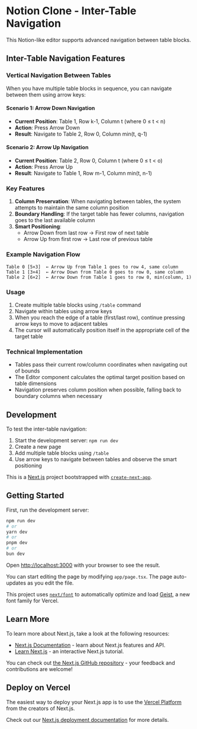 # Notion Clone - Inter-Table Navigation

This Notion-like editor supports advanced navigation between table blocks.

## Inter-Table Navigation Features

### Vertical Navigation Between Tables

When you have multiple table blocks in sequence, you can navigate between them using arrow keys:

#### Scenario 1: Arrow Down Navigation
- **Current Position**: Table 1, Row k-1, Column t (where 0 ≤ t < n)
- **Action**: Press Arrow Down
- **Result**: Navigate to Table 2, Row 0, Column min(t, q-1)

#### Scenario 2: Arrow Up Navigation  
- **Current Position**: Table 2, Row 0, Column t (where 0 ≤ t < o)
- **Action**: Press Arrow Up
- **Result**: Navigate to Table 1, Row m-1, Column min(t, n-1)

### Key Features

1. **Column Preservation**: When navigating between tables, the system attempts to maintain the same column position
2. **Boundary Handling**: If the target table has fewer columns, navigation goes to the last available column
3. **Smart Positioning**: 
   - Arrow Down from last row → First row of next table
   - Arrow Up from first row → Last row of previous table

### Example Navigation Flow

```
Table 0 [5×3]  ← Arrow Up from Table 1 goes to row 4, same column
Table 1 [3×4]  ← Arrow Down from Table 0 goes to row 0, same column  
Table 2 [6×2]  ← Arrow Down from Table 1 goes to row 0, min(column, 1)
```

### Usage

1. Create multiple table blocks using `/table` command
2. Navigate within tables using arrow keys
3. When you reach the edge of a table (first/last row), continue pressing arrow keys to move to adjacent tables
4. The cursor will automatically position itself in the appropriate cell of the target table

### Technical Implementation

- Tables pass their current row/column coordinates when navigating out of bounds
- The Editor component calculates the optimal target position based on table dimensions
- Navigation preserves column position when possible, falling back to boundary columns when necessary

## Development

To test the inter-table navigation:

1. Start the development server: `npm run dev`
2. Create a new page
3. Add multiple table blocks using `/table`
4. Use arrow keys to navigate between tables and observe the smart positioning

This is a [Next.js](https://nextjs.org) project bootstrapped with [`create-next-app`](https://nextjs.org/docs/app/api-reference/cli/create-next-app).

## Getting Started

First, run the development server:

```bash
npm run dev
# or
yarn dev
# or
pnpm dev
# or
bun dev
```

Open [http://localhost:3000](http://localhost:3000) with your browser to see the result.

You can start editing the page by modifying `app/page.tsx`. The page auto-updates as you edit the file.

This project uses [`next/font`](https://nextjs.org/docs/app/building-your-application/optimizing/fonts) to automatically optimize and load [Geist](https://vercel.com/font), a new font family for Vercel.

## Learn More

To learn more about Next.js, take a look at the following resources:

- [Next.js Documentation](https://nextjs.org/docs) - learn about Next.js features and API.
- [Learn Next.js](https://nextjs.org/learn) - an interactive Next.js tutorial.

You can check out [the Next.js GitHub repository](https://github.com/vercel/next.js) - your feedback and contributions are welcome!

## Deploy on Vercel

The easiest way to deploy your Next.js app is to use the [Vercel Platform](https://vercel.com/new?utm_medium=default-template&filter=next.js&utm_source=create-next-app&utm_campaign=create-next-app-readme) from the creators of Next.js.

Check out our [Next.js deployment documentation](https://nextjs.org/docs/app/building-your-application/deploying) for more details.
